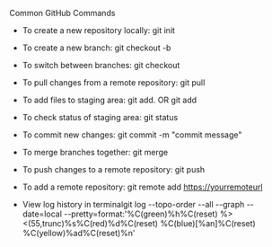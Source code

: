 


Common GitHub Commands
* To create a new repository locally: git init

* To create a new branch: git checkout -b <branch name>

* To switch between branches: git checkout <branch name>

* To pull changes from a remote repository: git pull <remote name> <branch name>

* To add files to staging area: git add. OR git add <filename>

* To check status of staging area: git status

* To commit new changes: git commit -m "commit message"

* To merge branches together: git merge <branch name>

* To push changes to a remote repository: git push <remote name> <branch name>

* To add a remote repository: git remote add <remote name> <https://yourremoteurl>

* View log history in terminalgit log --topo-order --all --graph --date=local --pretty=format:'%C(green)%h%C(reset) %><(55,trunc)%s%C(red)%d%C(reset) %C(blue)[%an]%C(reset) %C(yellow)%ad%C(reset)%n'

